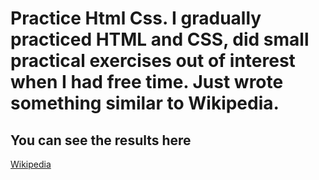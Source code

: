 #  Practice Html Css. I gradually practiced HTML and CSS, did small practical exercises out of interest when I had free time. Just wrote something similar to Wikipedia.
## You can see the results here
[Wikipedia](https://bazarbairahat.github.io/Wikipedia/)

